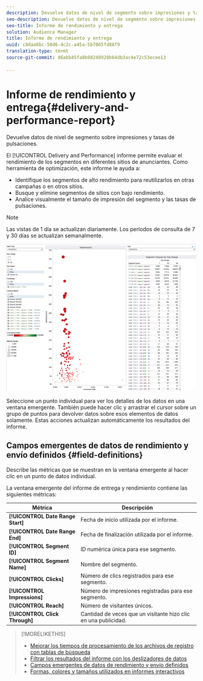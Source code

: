 ```yaml
---
description: Devuelve datos de nivel de segmento sobre impresiones y tasas de pulsaciones.
seo-description: Devuelve datos de nivel de segmento sobre impresiones y tasas de pulsaciones.
seo-title: Informe de rendimiento y entrega
solution: Audience Manager
title: Informe de rendimiento y entrega
uuid: c8daa6bc-50d6-4c2c-a45a-5b7065fd88f9
translation-type: tm+mt
source-git-commit: d6abb45fa8b88248920b64db3ac4e72c53ecee13

---
```



# Informe de rendimiento y entrega{#delivery-and-performance-report}

Devuelve datos de nivel de segmento sobre impresiones y tasas de pulsaciones.

<!-- 

c_delivery_reports.xml

 -->

El [!UICONTROL Delivery and Performance] informe permite evaluar el rendimiento de los segmentos en diferentes sitios de anunciantes. Como herramienta de optimización, este informe le ayuda a:

* Identifique los segmentos de alto rendimiento para reutilizarlos en otras campañas o en otros sitios.
* Busque y elimine segmentos de sitios con bajo rendimiento.
* Analice visualmente el tamaño de impresión del segmento y las tasas de pulsaciones.

>[!NOTE]
>
>Las vistas de 1 día se actualizan diariamente. Los períodos de consulta de 7 y 30 días se actualizan semanalmente.

![](assets/deliveryAndPerformanceReportCapture.PNG)

Seleccione un punto individual para ver los detalles de los datos en una ventana emergente. También puede hacer clic y arrastrar el cursor sobre un grupo de puntos para devolver datos sobre esos elementos de datos solamente. Estas acciones actualizan automáticamente los resultados del informe.

## Campos emergentes de datos de rendimiento y envío definidos {#field-definitions}

Describe las métricas que se muestran en la ventana emergente al hacer clic en un punto de datos individual.

<!-- 

r_delivery_data_pop.xml

 -->

La ventana emergente del informe de entrega y rendimiento contiene las siguientes métricas:

| Métrica | Descripción |
|---|---|
| **[!UICONTROL Date Range Start]** | Fecha de inicio utilizada por el informe. |
| **[!UICONTROL Date Range End]** | Fecha de finalización utilizada por el informe. |
| **[!UICONTROL Segment ID]** | ID numérica única para ese segmento. |
| **[!UICONTROL Segment Name]** | Nombre del segmento. |
| **[!UICONTROL Clicks]** | Número de clics registrados para ese segmento. |
| **[!UICONTROL Impressions]** | Número de impresiones registradas para ese segmento. |
| **[!UICONTROL Reach]** | Número de visitantes únicos. |
| **[!UICONTROL Click Through]** | Cantidad de veces que un visitante hizo clic en una publicidad. |

>[!MORELIKETHIS]
>
>* [Mejorar los tiempos de procesamiento de los archivos de registro con tablas de búsqueda](../../reporting/dynamic-reports/lookup-tables.md)
>* [Filtrar los resultados del informe con los deslizadores de datos](../../reporting/dynamic-reports/data-sliders.md)
>* [Campos emergentes de datos de rendimiento y envío definidos](../../reporting/dynamic-reports/delivery-performance-report.md#field-definitions)
>* [Formas, colores y tamaños utilizados en informes interactivos](../../reporting/dynamic-reports/interactive-report-technology.md#shapes-colors-sizes)

